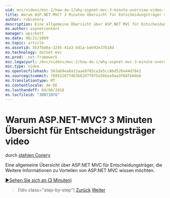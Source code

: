 ```yaml
---
uid: mvc/videos/mvc-2/how-do-i/why-aspnet-mvc-3-minute-overview-video-for-decision-makers
title: Warum ASP.NET-MVC? 3 Minuten Übersicht für Entscheidungsträger video | Microsoft Docs
author: robconery
description: Eine allgemeine Übersicht über ASP.NET MVC für Entscheidungsträger, die Weitere Informationen zu Vorteilen von ASP.NET MVC wissen möchten.
ms.author: aspnetcontent
manager: wpickett
ms.date: 08/21/2009
ms.topic: article
ms.assetid: 5b3fb86a-3245-41a3-bd1a-bde92e37b18d
ms.technology: dotnet-mvc
ms.prod: .net-framework
msc.legacyurl: /mvc/videos/mvc-2/how-do-i/why-aspnet-mvc-3-minute-overview-video-for-decision-makers
msc.type: video
ms.openlocfilehash: 583ab9ea8a11aae9785ca3e5cc86d526e44d70e2
ms.sourcegitcommit: f8852267f463b62d7f975e56bea9aa3f68fbbdeb
ms.translationtype: MT
ms.contentlocale: de-DE
ms.lasthandoff: 04/06/2018
ms.locfileid: "30871076"
---
```

<a name="why-aspnet-mvc-3-minute-overview-video-for-decision-makers"></a>Warum ASP.NET-MVC? 3 Minuten Übersicht für Entscheidungsträger video
====================
durch [stehlen Conery](https://github.com/robconery)

Eine allgemeine Übersicht über ASP.NET MVC für Entscheidungsträger, die Weitere Informationen zu Vorteilen von ASP.NET MVC wissen möchten.

[&#9654;Sehen Sie sich an (3 Minuten)](https://channel9.msdn.com/Blogs/ASP-NET-Site-Videos/why-aspnet-mvc-3-minute-overview-video-for-decision-makers)

> [!div class="step-by-step"]
> [Zurück](what-is-aspnet-mvc-80-minute-technical-video-for-developers-building-nerddinner.md)
> [Weiter](aspnet-mvc-how-10-minute-technical-video-for-developers.md)
